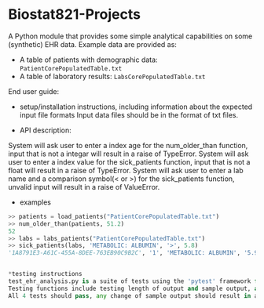 # Biostat821-Projects

A Python module that provides some simple analytical capabilities on some (synthetic) EHR data.
Example data are provided as:
* A table of patients with demographic data: `PatientCorePopulatedTable.txt`
* A table of laboratory results: `LabsCorePopulatedTable.txt`

End user guide:
* setup/installation instructions, including information about the expected input file formats
Input data files should be in the format of txt files. 

* API description: 

System will ask user to enter a index age for the num_older_than function, input that is not a integar will result in a raise of TypeError. 
System will ask user to enter a index value for the sick_patients function, input that is not a float will result in a raise of TypeError. 
System will ask user to enter a lab name and a comparison symbol(< or >) for the sick_patients function, unvalid input will result in a raise of ValueError. 


* examples
```python
>> patients = load_patients("PatientCorePopulatedTable.txt")
>> num_older_than(patients, 51.2)
52
>> labs = labs_patients("PatientCorePopulatedTable.txt")
>> sick_patients(labs, 'METABOLIC: ALBUMIN', '>', 5.8)
'1A8791E3-A61C-455A-8DEE-763EB90C9B2C', '1', 'METABOLIC: ALBUMIN', '5.9', 'pg', '1992-06-30 03:50:11.777'


*testing instructions
test_ehr_analysis.py is a suite of tests using the 'pytest' framework for all four functions in ehr_analysis.py.
Testing functions include testing length of output and sample output, and values of output and sample output.
All 4 tests should pass, any change of sample output should result in a failed test. 
